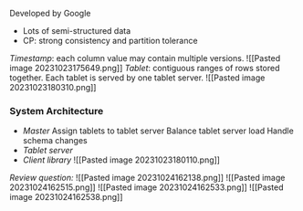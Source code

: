 Developed by Google
- Lots of semi-structured data
- CP: strong consistency and partition tolerance

*Timestamp*: each column value may contain multiple versions.
![[Pasted image 20231023175649.png]]
*Tablet*: contiguous ranges of rows stored together. Each tablet is served by one tablet server.
![[Pasted image 20231023180310.png]]

### System Architecture
- *Master*
Assign tablets to tablet server
Balance tablet server load
Handle schema changes
- *Tablet server*
- *Client library*
![[Pasted image 20231023180110.png]]


*Review question:*
![[Pasted image 20231024162138.png]]
![[Pasted image 20231024162515.png]]
![[Pasted image 20231024162533.png]]
![[Pasted image 20231024162538.png]]

